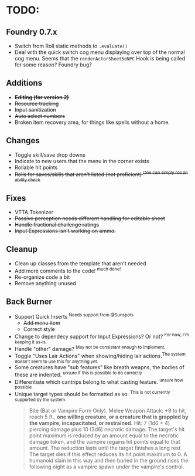 # TODO:

## Foundry 0.7.x
- Switch from Roll static methods to `.evaluate()`
- Deal with the quick switch cog menu displaying over top of the normal cog menu. Seems that the `renderActorSheet5eNPC` Hook is being called for some reason? Foundry bug?

## Additions
- ~~**Editing (for version 2)**~~
- ~~Resource tracking~~
- ~~Input sanitization~~
- ~~Auto select numbers~~
- Broken item recovery area, for things like spells without a home.

## Changes
- Toggle skill/save drop downs
- Indicate to new users that the menu in the corner exists
- Rollable hit points
- ~~Rolls for saves/skills that aren't listed (not proficient) <sup>One can simply roll an ability check</sup>~~

  
## Fixes
- VTTA Tokenizer
- ~~Passive perception needs different handling for editable sheet~~
- ~~Handle fractional challenge ratings~~
- ~~Input Expressions isn't working on ammo.~~

## Cleanup
- Clean up classes from the template that aren't needed
- Add more comments to the code! <sup>much done!</sup>
- Re-organize code a bit
- Remove anything unused

## Back Burner
- Support Quick Inserts <sup>Needs support from @Sunspots</sup>
  - ~~Add menu item~~
  - Correct style
- Change to dependecy support for Input Expressions? Or not? <sup>For now, I'm keeping it as-is.</sup>
- Handle "other" damage? <sup>May not be consistant enough to implement.</sup>
- Toggle "Uses Lair Actions" when showing/hiding lair actions.<sup>The system doesn't seem to use this for anything yet.</sup>
- Some creatures have "sub features" like breath weapns, the bodies of these are indented. <sup>unsure if this is possible to do correctly</sup>
- Differentiate which cantrips belong to what casting feature. <sup>unsure how possible</sup>
- Unique target types should be formatted as so: <sup>This is not currently supported by the system.</sup>
	> Bite (Bat or Vampire Form Only). Melee Weapon Attack: +9 to hit, reach 5 ft., **one willing creature, or a creature that is grappled by the vampire, incapacitated, or restrained.** Hit: 7 (1d6 + 4) piercing damage plus 10 (3d6) necrotic damage. The target's hit point maximum is reduced by an amount equal to the necrotic damage taken, and the vampire regains hit points equal to that amount. The reduction lasts until the target finishes a long rest. The target dies if this effect reduces its hit point maximum to 0. A humanoid slain in this way and then buried in the ground rises the following night as a vampire spawn under the vampire's control.
